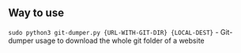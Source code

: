 ## Way to use
`sudo python3 git-dumper.py {URL-WITH-GIT-DIR} {LOCAL-DEST}` - Git-dumper usage to download the whole git folder of a website